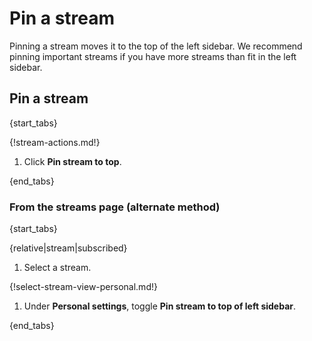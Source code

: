 # Pin a stream

Pinning a stream moves it to the top of the left sidebar. We recommend
pinning important streams if you have more streams than fit in the left
sidebar.

## Pin a stream

{start_tabs}

{!stream-actions.md!}

1. Click **Pin stream to top**.

{end_tabs}

### From the streams page (alternate method)

{start_tabs}

{relative|stream|subscribed}

1. Select a stream.

{!select-stream-view-personal.md!}

1. Under **Personal settings**, toggle **Pin stream to top of left sidebar**.

{end_tabs}
